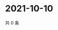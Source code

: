 # 2021-10-10

共 0 条

<!-- BEGIN WEIBO -->
<!-- 最后更新时间 Sun Oct 10 2021 22:09:52 GMT+0800 (China Standard Time) -->

<!-- END WEIBO -->

